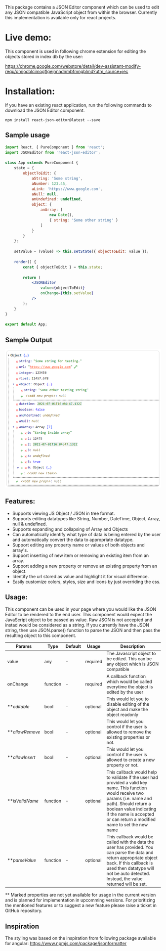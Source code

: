 This package contains a JSON Editor component which can be used to edit any JSON compatible JavaScript object from within the browser. Currently this implementation is available only for react projects.

# Live demo:

This component is used in following chrome extension for editing the objects stored in index db by the user:

https://chrome.google.com/webstore/detail/dev-assistant-modify-requ/omjocblcimogflgejnnadnmbfmngblmd?utm_source=jec

# Installation:

If you have an existing react application, run the following commands to download the JSON Editor component.

    npm install react-json-editor@latest --save

## Sample usage

```jsx
import React, { PureComponent } from 'react';
import JSONEditor from 'react-json-editor';

class App extends PureComponent {
    state = {
        objectToEdit: {
            aString: 'Some string',
            aNumber: 123.45,
            aLink: 'https://www.google.com',
            aNull: null,
            anUndefined: undefined,
            object: {
                anArray: [
                    new Date(),
                    { string: 'Some other string' }
                ]
            }
        }
    };

    setValue = (value) => this.setState({ objectToEdit: value });

    render() {
        const { objectToEdit } = this.state;

        return (
            <JSONEditor
                value={objectToEdit}
                onChange={this.setValue}
            />
        );
    }
}

export default App;
```

## Sample Output

![alt](/JE_Sample.PNG)

## Features:
* Supports viewing JS Object / JSON in tree format.
* Supports editing datatypes like String, Number, DateTime, Object, Array, null & undefined.
* Supports expanding and collapsing of Array and Objects
* Can automatically identify what type of data is being entered by the user and automatically convert the data to appropriate datatype.
* Support editing any property name or values of both objects and array's.
* Support inserting of new item or removing an existing item from an array.
* Support adding a new property or remove an existing property from an object.
* Identify the url stored as value and highlight it for visual difference.
* Easily customize colors, styles, size and icons by just overriding the css.

## Usage:

This component can be used in your page where you would like the JSON Editor to be rendered to the end user. This component would expect the JavaScript object to be passed as value. Raw JSON is not accepted and instad would be considered as a string. If you currently have the JSON string, then use JSON.parse() function to parse the JSON and then pass the resulting object to this component.

| Params | Type | Default | Usage | Description |
| ------ | ---- | ------------- | ----- | ----------- |
| value | any | - | required | The Javascript object to be edited. This can be any object which is JSON compatible |
| onChange | function | - | required | A callback function which would be called everytime the object is edited by the user |
| ***editable* | bool | - | optional | This would let you to disable editing of the object and make the object readonly  |
| ***allowRemove* | bool | - | optional | This would let you control if the user is allowed to remove the existing properties or not.  |
| ***allowInsert* | bool | - | optional | This would let you control if the user is allowed to create a new property or not.  |
| ***isValidName* | function | - | optional | This callback would help to validate if the user had provided a valid key name. This function would receive two params (i.e. name and path). Should return a boolean value indicating if the name is accepted or can return a modified name to set the new name |
| ***parseValue* | function | - | optional | This callback would be called with the data the user has provided. You can parse the data and return appropriate object back. If this callback is used then datatype will not be auto detected. Instead, the value returned will be set. |

** Marked properties are not yet available for usage in the current version and is planned for implementation in upcomming versions. For prioritizing the mentioned features or to suggest a new feature please raise a ticket in GitHub repository.


## Inspiration

The styling was based on the inspiration from following package available for angular: https://www.npmjs.com/package/jsonformatter